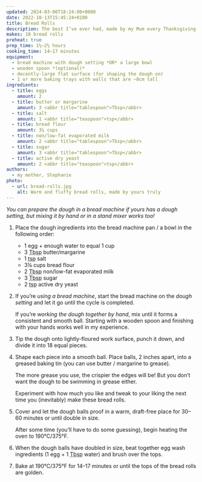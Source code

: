 ```yaml
---
updated: 2024-03-06T18:24:00+0800
date: 2022-10-13T15:45:24+0100
title: Bread Rolls
description: The best I’ve ever had, made by my Mum every Thanksgiving and Christmas, and always gone faster than hoped.
makes: 18 bread rolls
preheat: true
prep_time: 1½–2½ hours
cooking_time: 14–17 minutes
equipment:
  - bread machine with dough setting *OR* a large bowl
  - wooden spoon *(optional)*
  - decently-large flat surface (for shaping the dough on)
  - 1 or more baking trays with walls that are ~8cm tall
ingredients:
  - title: eggs
    amount: 2
  - title: butter or margarine
    amount: 3 <abbr title="tablespoon">Tbsp</abbr>
  - title: salt
    amount: 1 <abbr title="teaspoon">tsp</abbr>
  - title: bread flour
    amount: 3¼ cups
  - title: non/low-fat evaporated milk
    amount: 2 <abbr title="tablespoon">Tbsp</abbr>
  - title: sugar
    amount: 3 <abbr title="tablespoon">Tbsp</abbr>
  - title: active dry yeast
    amount: 2 <abbr title="teaspoon">tsp</abbr>
authors:
  - my mother, Stephanie
photo:
  - url: bread-rolls.jpg
    alt: Warm and fluffy bread rolls, made by yours truly
---
```


*You can prepare the dough in a bread machine if yours has a dough setting, but mixing it by hand or in a stand mixer works too!*

1.
    Place the dough ingredients into the bread machine pan / a bowl in the following order:
    - 1 egg + enough water to equal 1 cup
    - 3 <abbr title="tablespoon">Tbsp</abbr> butter/margarine
    - 1 <abbr title="teaspoon">tsp</abbr> salt
    - 3¼ cups bread flour
    - 2 <abbr title="tablespoon">Tbsp</abbr> non/low-fat evaporated milk
    - 3 <abbr title="tablespoon">Tbsp</abbr> sugar
    - 2 <abbr title="teaspoon">tsp</abbr> active dry yeast

2.
    If you’re *using a bread machine*, start the bread machine on the *dough setting* and let it go until the cycle is completed.

    If you’re *working the dough together by hand*, mix until it forms a consistent and smooth ball. Starting with a wooden spoon and finishing with your hands works well in my experience.

3.
    Tip the dough onto lightly-floured work surface, punch it down, and divide it into 18 equal pieces.

4.
    Shape each piece into a smooth ball. Place balls, 2 inches apart, into a greased baking tin (you can use butter / margarine to grease).

    The more grease you use, the crispier the edges will be! But you don’t want the dough to be swimming in grease either.

    Experiment with how much you like and tweak to your liking the next time you (inevitably) make these bread rolls.

5.
    Cover and let the dough balls proof in a warm, draft-free place for 30–60 minutes or until double in size.

    After some time (you’ll have to do some guessing), <span id="preheat-step">begin heating the oven to 190°C/375°F.</span>

6.
    When the dough balls have doubled in size, beat together egg wash ingredients (1 egg + 1 <abbr title="tablespoon">Tbsp</abbr> water) and brush over the tops.

7.
    Bake at 190°C/375°F for 14–17 minutes or until the tops of the bread rolls are golden.
